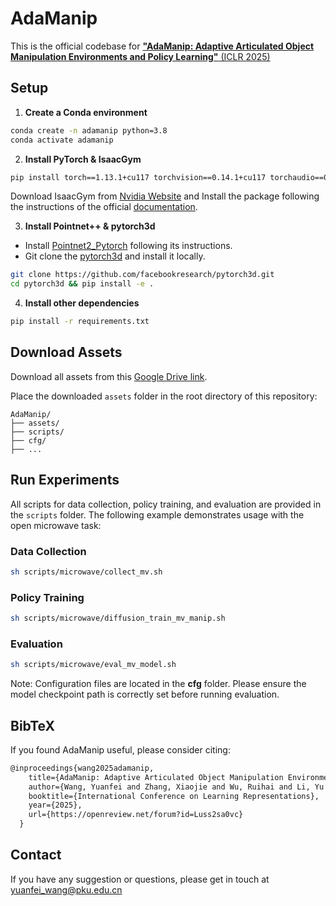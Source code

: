 # AdaManip

This is the official codebase for [**"AdaManip: Adaptive Articulated Object Manipulation Environments and Policy Learning"** (ICLR 2025)](https://arxiv.org/abs/2502.11124)

## Setup

1. **Create a Conda environment**

```sh
conda create -n adamanip python=3.8
conda activate adamanip
```

2. **Install PyTorch & IsaacGym**

```sh
pip install torch==1.13.1+cu117 torchvision==0.14.1+cu117 torchaudio==0.13.1 --extra-index-url https://download.pytorch.org/whl/cu117
```

Download IsaacGym from [Nvidia Website](https://developer.nvidia.com/isaac-gym/download]) and Install the package following the instructions of the official [documentation](https://docs.robotsfan.com/isaacgym/install.html).

3. **Install Pointnet++ & pytorch3d**

+ Install [Pointnet2_Pytorch](https://github.com/erikwijmans/Pointnet2_PyTorch) following its instructions.
+ Git clone the [pytorch3d](https://github.com/facebookresearch/pytorch3d) and install it locally.

```sh
git clone https://github.com/facebookresearch/pytorch3d.git
cd pytorch3d && pip install -e .
```

4. **Install other dependencies**

```sh
pip install -r requirements.txt
```

## Download Assets

Download all assets from this [Google Drive link](https://drive.google.com/drive/folders/1ho2wSdd9hWNb6XuwVnFVkUakdNqVKXmb?usp=sharing). 

Place the downloaded `assets` folder in the root directory of this repository:

```
AdaManip/
├── assets/
├── scripts/
├── cfg/
├── ...
```

## Run Experiments

All scripts for data collection, policy training, and evaluation are provided in the `scripts` folder. The following example demonstrates usage with the open microwave task:

### Data Collection

```sh
sh scripts/microwave/collect_mv.sh
```

### Policy Training

```sh
sh scripts/microwave/diffusion_train_mv_manip.sh
```

### Evaluation

```sh
sh scripts/microwave/eval_mv_model.sh
```

Note: Configuration files are located in the **cfg** folder. Please ensure the model checkpoint path is correctly set before running evaluation.

## BibTeX

If you found AdaManip useful, please consider citing:

```tex
@inproceedings{wang2025adamanip,
    title={AdaManip: Adaptive Articulated Object Manipulation Environments and Policy Learning},
    author={Wang, Yuanfei and Zhang, Xiaojie and Wu, Ruihai and Li, Yu and Shen, Yan and Wu, Mingdong and He, Zhaofeng and Wang, Yizhou and Dong, Hao},
    booktitle={International Conference on Learning Representations},
    year={2025},
    url={https://openreview.net/forum?id=Luss2sa0vc}
  }
```

## Contact

If you have any suggestion or questions, please get in touch at yuanfei_wang@pku.edu.cn
